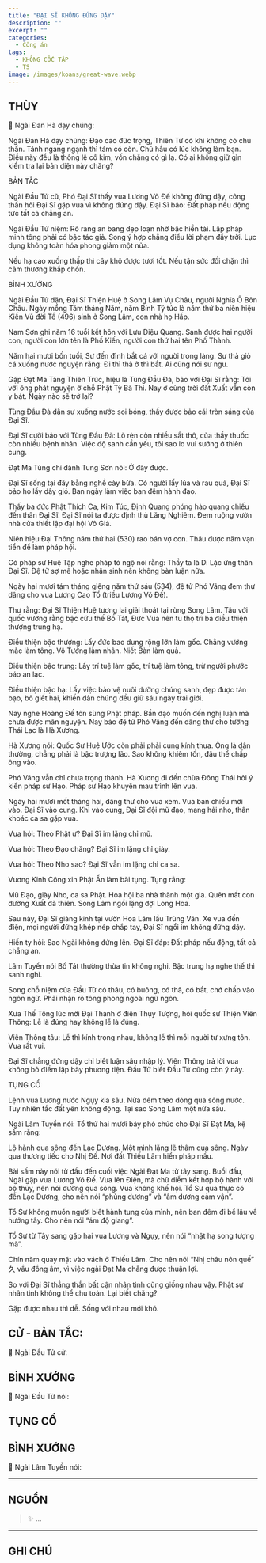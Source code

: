 ```yaml
---
title: "ĐẠI SĨ KHÔNG ĐỨNG DẬY"
description: ""
excerpt: ""
categories:
  - Công án
tags:
  - KHÔNG CỐC TẬP
  - TS 
image: /images/koans/great-wave.webp
---
```


## THÙY

📢 Ngài Đan Hà dạy chúng:



Ngài Đan Hà dạy chúng: Đạo cao đức trọng, Thiên Tử có khi không có chủ thần. Tánh ngang ngạnh thì tám có còn. Chủ hầu có lúc không làm bạn. Điều này đều là thông lệ cổ kim, vốn chẳng có gì lạ. Có ai không giữ gìn kiểm tra lại bản diện này chăng?

BẢN TẮC

Ngài Đầu Tử cũ, Phó Đại Sĩ thấy vua Lương Võ Đế không đứng dậy, công thần hỏi Đại Sĩ gặp vua vì không đứng dậy. Đại Sĩ bảo: Đất pháp nếu động tức tất cả chẳng an.

Ngài Đầu Tử niệm: Rõ ràng an bang dẹp loạn nhờ bậc hiền tài. Lập pháp minh tông phải có bậc tác giả. Song ý hợp chẳng điều lời phạm đầy trời. Lục dụng không toàn hóa phong giảm một nửa.

Nếu hạ cao xuống thấp thì cây khô được tươi tốt. Nếu tận sức đối chặn thì cảm thương khắp chốn.

BÌNH XƯỚNG

Ngài Đầu Tử dặn, Đại Sĩ Thiện Huệ ở Song Lâm Vụ Châu, người Nghĩa Ô Bôn Châu. Ngày mồng Tám tháng Năm, năm Bính Tý tức là năm thứ ba niên hiệu Kiến Vũ đời Tề (496) sinh ở Song Lâm, con nhà họ Hấp.

Nam Sơn ghi năm 16 tuổi kết hôn với Lưu Diệu Quang. Sanh được hai người con, người con lớn tên là Phố Kiến, người con thứ hai tên Phố Thành.

Năm hai mươi bốn tuổi, Sư đến đình bắt cá với người trong làng. Sư thả giỏ cá xuống nước nguyện rằng: Đi thì thả ở thì bắt. Ai cũng nói sư ngu.

Gặp Đạt Ma Tăng Thiên Trúc, hiệu là Tùng Đầu Đà, bảo với Đại Sĩ rằng: Tôi với ông phát nguyện ở chỗ Phật Tỳ Bà Thi. Nay ở cùng trời đất Xuất vẫn còn y bát. Ngày nào sẽ trở lại?

Tùng Đầu Đà dẫn sư xuống nước soi bóng, thấy được bảo cái tròn sáng của Đại Sĩ.

Đại Sĩ cười bảo với Tùng Đầu Đà: Lò rèn còn nhiều sắt thô, của thầy thuốc còn nhiều bệnh nhân. Việc độ sanh cần yếu, tôi sao lo vui sướng ở thiên cung.

Đạt Ma Tùng chỉ dành Tung Sơn nói: Ở đây được.

Đại Sĩ sống tại đây bằng nghề cày bừa. Có người lấy lúa và rau quả, Đại Sĩ bảo họ lấy dây gió. Ban ngày làm việc ban đêm hành đạo.

Thấy ba đức Phật Thích Ca, Kim Túc, Định Quang phóng hào quang chiếu đến thân Đại Sĩ. Đại Sĩ nói ta được định thủ Lăng Nghiêm. Đem ruộng vườn nhà cửa thiết lập đại hội Vô Giá.

Niên hiệu Đại Thông năm thứ hai (530) rao bán vợ con. Thâu được năm vạn tiền để làm pháp hội.

Có pháp sư Huệ Tập nghe pháp tỏ ngộ nói rằng: Thầy ta là Di Lặc ứng thân Đại Sĩ. Đệ tử sợ mê hoặc nhân sinh nên không bàn luận nữa.

Ngày hai mươi tám tháng giêng năm thứ sáu (534), đệ tử Phó Vãng đem thư dâng cho vua Lương Cao Tổ (triều Lương Võ Đế).

Thư rằng: Đại Sĩ Thiện Huệ tương lai giải thoát tại rừng Song Lâm. Tâu với quốc vương rằng bậc cứu thế Bồ Tát, Đức Vua nên tu thọ trì ba điều thiện thượng trung hạ.

Điều thiện bậc thượng: Lấy đức bao dung rộng lớn làm gốc. Chẳng vướng mắc làm tông. Vô Tướng làm nhân. Niết Bàn làm quả.

Điều thiện bậc trung: Lấy trí tuệ làm gốc, trí tuệ làm tông, trừ người phước báo an lạc.

Điều thiện bậc hạ: Lấy việc bảo vệ nuôi dưỡng chúng sanh, đẹp được tán bạo, bỏ giết hại, khiến dân chúng đều giữ sáu ngày trai giới.

Nay nghe Hoàng Đế tôn sùng Phật pháp. Bần đạo muốn đến nghị luận mà chưa được mãn nguyện. Nay bảo đệ tử Phó Vãng đến dâng thư cho tướng Thái Lạc là Hà Xương.

Hà Xương nói: Quốc Sư Huệ Ước còn phải phải cung kính thưa. Ông là dân thường, chẳng phải là bậc trượng lão. Sao không khiêm tốn, đâu thể chấp ông vào.

Phó Vãng vẫn chỉ chưa trọng thành. Hà Xương đi đến chùa Đông Thái hỏi ý kiến pháp sư Hạo. Pháp sư Hạo khuyên mau trình lên vua.

Ngày hai mươi mốt tháng hai, dâng thư cho vua xem. Vua ban chiếu mời vào. Đại Sĩ vào cung. Khi vào cung, Đại Sĩ đội mũ đạo, mang hải nho, thân khoác ca sa gặp vua.

Vua hỏi: Theo Phật ư?
Đại Sĩ im lặng chỉ mũ.

Vua hỏi: Theo Đạo chăng?
Đại Sĩ im lặng chỉ giày.

Vua hỏi: Theo Nho sao?
Đại Sĩ vẫn im lặng chỉ ca sa.

Vương Kinh Công xin Phật Ấn làm bài tụng. Tụng rằng:

Mũ Đạo, giày Nho, ca sa Phật.
Hoa hội ba nhà thành một gia.
Quên mất con đường Xuất đã thiên.
Song Lâm ngồi lặng đợi Long Hoa.

Sau này, Đại Sĩ giảng kinh tại vườn Hoa Lâm lầu Trùng Vân. Xe vua đến điện, mọi người đứng khép nép chắp tay, Đại Sĩ ngồi im không đứng dậy.

Hiến ty hỏi: Sao Ngài không đứng lên.
Đại Sĩ đáp: Đất pháp nếu động, tất cả chẳng an.

Lâm Tuyền nói Bồ Tát thường thừa tin không nghi. Bậc trung hạ nghe thế thì sanh nghi.

Song chỗ niệm của Đầu Tử có thâu, có buông, có thả, có bắt, chớ chấp vào ngôn ngữ. Phải nhận rõ tông phong ngoài ngữ ngôn.

Xưa Thế Tông lúc mời Đại Thánh ở điện Thụy Tượng, hỏi quốc sư Thiện Viên Thông: Lễ là đúng hay không lễ là đúng.

Viên Thông tâu: Lễ thì kính trọng nhau, không lễ thì mỗi người tự xưng tôn. Vua rất vui.

Đại Sĩ chẳng đứng dậy chỉ biết luận sâu nhập lý. Viên Thông trả lời vua không bỏ điềm lập bày phương tiện. Đầu Tử biết Đầu Tử cũng còn ý này.

TỤNG CỔ

Lệnh vua Lương nước Ngụy kia sâu.
Nửa đêm theo dòng qua sông nước.
Tuy nhiên tắc đất yên không động.
Tại sao Song Lâm một nửa sầu.

Ngài Lâm Tuyền nói: Tổ thứ hai mươi bảy phó chúc cho Đại Sĩ Đạt Ma, kệ sấm rằng:

Lộ hành qua sông đến Lạc Dương.
Một mình lặng lẽ thâm qua sông.
Ngày qua thương tiếc cho Nhị Đế.
Nơi đất Thiếu Lâm hiển pháp mầu.

Bài sấm này nói từ đầu đến cuối việc Ngài Đạt Ma từ tây sang. Buổi đầu, Ngài gặp vua Lương Võ Đế. Vua lên Điện, mà chữ diễm kết hợp bộ hành với bộ thủy, nên nói đường qua sông. Vua không khế hội. Tổ Sư qua thực có đến Lạc Dương, cho nên nói “phùng dương” và “âm dương cảm vận”.

Tổ Sư không muốn người biết hành tung của mình, nên ban đêm đi bể lâu về hướng tây. Cho nên nói “ám độ giang”.

Tổ Sư từ Tây sang gặp hai vua Lương và Ngụy, nên nói “nhật hạ song tượng mã”.

Chín năm quay mặt vào vách ở Thiếu Lâm. Cho nên nói “Nhị châu nôn quế” 久 vầu đồng âm, vì việc ngài Đạt Ma chẳng được thuận lợi.

So với Đại Sĩ thẳng thắn bất cận nhân tình cũng giống nhau vậy. Phật sự nhân tình không thể chu toàn. Lại biết chăng?

Gặp được nhau thì dễ.
Sống với nhau mới khó.

## CỬ - BẢN TẮC:

📢 Ngài Đầu Tử cử:

> 

## BÌNH XƯỚNG

📢 Ngài Đầu Tử nói:



## TỤNG CỔ

> 

## BÌNH XƯỚNG

📢 Ngài Lâm Tuyền nói:



<hr class="blog-rule" />

## NGUỒN

> ✨ ...

<hr class="blog-rule" />

## GHI CHÚ

[^1]: ⭐️ <a href="/masters/Shaoshan-Huanpu" target="_blank">🔗 TS </a>
